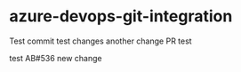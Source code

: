 # azure-devops-git-integration
Test commit
test changes
another change
PR test

test AB#536
new change
